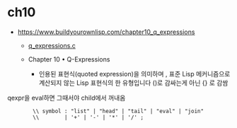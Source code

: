 # ch10

- https://www.buildyourownlisp.com/chapter10_q_expressions
  - [q_expressions.c](https://github.com/orangeduck/BuildYourOwnLisp/blob/master/src/q_expressions.c)

  - Chapter 10 • Q-Expressions
    - 인용된 표현식(quoted expression)을 의미하며 , 표준 Lisp 메커니즘으로 계산되지 않는 Lisp 표현식의 한 유형입니다
()로 감싸는게 아닌 {} 로 감쌈

qexpr을 eval하면 그때서야 child에서 꺼내옴

```
        \\ symbol : "list" | "head" | "tail" | "eval" | "join"
        \\        | '+' | '-' | '*' | '/' ;
```